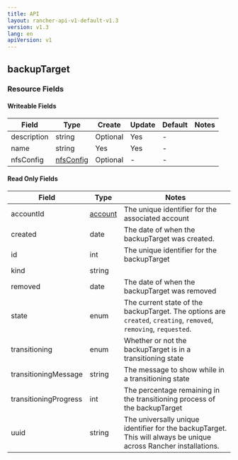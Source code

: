 ```yaml
---
title: API
layout: rancher-api-v1-default-v1.3
version: v1.3
lang: en
apiVersion: v1
---
```


## backupTarget



### Resource Fields

#### Writeable Fields

Field | Type | Create | Update | Default | Notes
---|---|---|---|---|---
description | string | Optional | Yes | - | 
name | string | Yes | Yes | - | 
nfsConfig | [nfsConfig]({{site.baseurl}}/rancher/{{page.version}}/{{page.lang}}/api/{{page.apiVersion}}/api-resources/nfsConfig/) | Optional | - | - | 


#### Read Only Fields

Field | Type   | Notes
---|---|---
accountId | [account]({{site.baseurl}}/rancher/{{page.version}}/{{page.lang}}/api/{{page.apiVersion}}/api-resources/account/)  | The unique identifier for the associated account
created | date  | The date of when the backupTarget was created.
id | int  | The unique identifier for the backupTarget
kind | string  | 
removed | date  | The date of when the backupTarget was removed
state | enum  | The current state of the backupTarget. The options are `created`, `creating`, `removed`, `removing`, `requested`.
transitioning | enum  | Whether or not the backupTarget is in a transitioning state
transitioningMessage | string  | The message to show while in a transitioning state
transitioningProgress | int  | The percentage remaining in the transitioning process of the backupTarget
uuid | string  | The universally unique identifier for the backupTarget. This will always be unique across Rancher installations.


<br>
